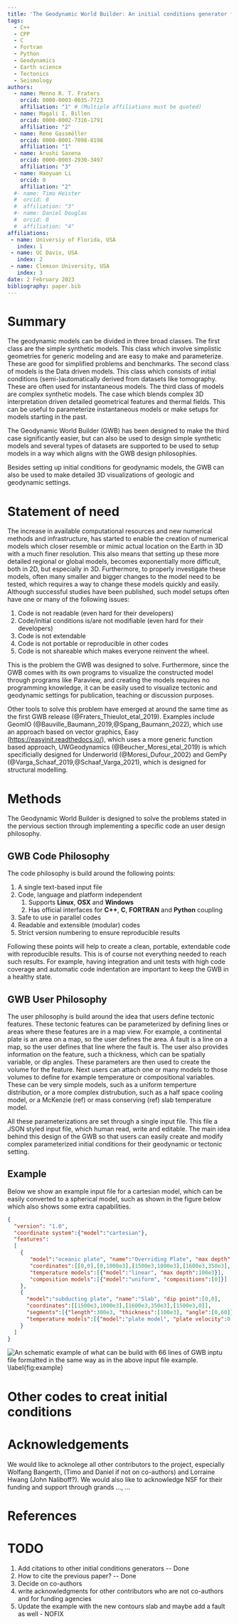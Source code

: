 ```yaml
---
title: 'The Geodynamic World Builder: An initial conditions generator for the geosciences'
tags:
  - C++
  - CPP
  - C
  - Fortran
  - Python
  - Geodynamics
  - Earth science
  - Tectonics
  - Seismology
authors:
  - name: Menno R. T. Fraters
    orcid: 0000-0003-0035-7723
    affiliation: "1" # (Multiple affiliations must be quoted)
  - name: Magali I. Billen
    orcid: 0000-0002-7316-1791
    affiliation: "2"
  - name: Rene Gassmöller
    orcid: 0000-0001-7098-8198
    affiliation: "1"
  - name: Arushi Saxena
    orcid: 0000-0003-2930-3497
    affiliation: "3"
  - name: Haoyuan Li
    orcid: 0
    affiliation: "2"
  #- name: Timo Heister
  #  orcid: 0
  #  affiliation: "3"
  #- name: Daniel Douglas
  #  orcid: 0
  #  affiliation: "4"
affiliations:
 - name: Universiy of Florida, USA
   index: 1
 - name: UC Davis, USA
   index: 2
 - name: Clemson University, USA
   index: 3
date: 2 February 2023
bibliography: paper.bib
---
```


# Summary

The geodynamic models can be divided in three broad classes. The first class are the simple synthetic models. This class which involve simplistic geometries for generic modeling and are easy to make and parameterize. These are good for simplified problems and benchmarks. The second class of models is the Data driven models. This class which consists of initial conditions (semi-)automatically derived from datasets like tomography. These are often used for instantaneous models. The third class of models are complex synthetic models. The case which blends complex 3D interpretation driven detailed geometrical features and thermal fields. This can be useful to parameterize instantaneous models or make setups for models starting in the past.  

The Geodynamic World Builder (GWB) has been designed to make the third case significantly easier, but can also be used to design simple synthetic models and several types of datasets are supported to be used to setup models in a way which aligns with the GWB design philosophies.

Besides setting up initial conditions for geodynamic models, the GWB can also be used to make detailed 3D visualizations of geologic and geodynamic settings.

# Statement of need

The increase in available computational resources and new numerical methods and infrastructure, has started to enable the creation of numerical models which closer resemble or mimic actual location on the Earth in 3D with a much finer resolution. This also means that setting up these more detailed regional or global models, becomes exponentially more difficult, both in 2D, but especially in 3D. Furthermore, to properly investigate these models, often many smaller and bigger changes to the model need to be tested, which requires a way to change these models quickly and easily. Although successful studies have been published, such model setups often have one or many of the following issues:

1. Code is not readable (even hard for their developers)
2. Code/initial conditions is/are not modifiable (even hard for their developers)
3. Code is not extendable
4. Code is not portable or reproducible in other codes
5. Code is not shareable which makes everyone reinvent the wheel.

This is the problem the GWB was designed to solve. Furthermore, since the GWB comes with its own programs to visualize the constructed model through programs like Paraview, and creating the models requires no programming knowledge, it can be easily used to visualize tectonic and geodynamic settings for publication, teaching or discussion purposes. 

Other tools to solve this problem have emerged at around the same time as the first GWB release (@Fraters_Thieulot_etal_2019). Examples include GeomIO (@Bauville_Baumann_2019,@Spang_Baumann_2022), which use an approach based on vector graphics, Easy (https://easyinit.readthedocs.io/), which uses a more generic function based approach, UWGeodynamics (@Beucher_Moresi_etal_2019) is which specificially designed for Underworld (@Moresi_Dufour_2002) and GemPy (@Varga_Schaaf_2019,@Schaaf_Varga_2021), which is designed for structural modelling. 

# Methods

The Geodynamic World Builder is designed to solve the problems stated in the pervious section through implementing a specific code an user design philosophy.
## GWB Code Philosophy
The code philosophy is build around the following points:

1. A single text-based input file
2. Code, language and platform independent
    1. Supports **Linux**, **OSX** and **Windows**
    2. Has official interfaces for **C++**, **C**, **FORTRAN** and **Python** coupling
3. Safe to use in parallel codes
4. Readable and extensible (modular) codes
5. Strict version numbering to ensure reproducible results

Following these points will help to create a clean, portable, extendable code with reproducible results. This is of course not everything needed to reach such results. For example, having integration and unit tests with high code coverage and automatic code indentation are important to keep the GWB in a healthy state.

## GWB User Philosophy

The user philosophy is build around the idea that users define tectonic features. These tectonic features can be parameterized by defining lines or areas where these features are in a map view. For example, a continental plate is an area on a map, so the user defines the area. A fault is a line on a map, so the user defines that line where the fault is. The user also provides information on the feature, such a thickness, which can be spatially variable, or dip angles. These parameters are then used to create the volume for the feature. Next users can attach one or many models to those volumes to define for example temperature or compositional variables. These can be very simple models, such as a uniform temperture distribution, or a more complex distrubution, such as a half space cooling model, or a McKenzie (ref) or mass conserving (ref) slab temperature model. 

All these parameterizations are set through a single input file. This file a JSON styled input file, which human read, write and editable. The main idea behind this design of the GWB so that users can easily create and modify complex parameterized initial conditions for their geodynamic or tectonic setting. 

## Example 
Below we show an example input file for a cartesian model, which can be easily converted to a spherical model, such as shown in the figure below which also shows some extra capabilities.

```json
{
  "version": "1.0",
  "coordinate system":{"model":"cartesian"},
  "features":
  [
    {
       "model":"oceanic plate", "name":"Overriding Plate", "max depth":100e3, 
       "coordinates":[[0,0],[0,1000e3],[1500e3,1000e3],[1600e3,350e3],[1500e3,0]],
       "temperature models":[{"model":"linear", "max depth":100e3}],
       "composition models":[{"model":"uniform", "compositions":[0]}]
    },
    { 
      "model":"subducting plate", "name":"Slab", "dip point":[0,0],
      "coordinates":[[1500e3,1000e3],[1600e3,350e3],[1500e3,0]],
      "segments":[{"length":300e3, "thickness":[100e3], "angle":[0,60]}],
      "temperature models":[{"model":"plate model", "plate velocity":0.02}],
    }
  ]
}
```

![An schematic example of what can be build with 66 lines of GWB inptu file formatted in the same way as in the above input file example. \label{fig:example}](../../sphinx/_static/images/user_manual/basic_starter_tutorial/BST_17.png)

# Other codes to creat initial conditions


# Acknowledgements

We would like to acknolege all other contributors to the project, especially Wolfang Bangerth, (Timo and Daniel if not on co-authors) and Lorraine Hwang (John Naliboff?). We would also like to acknowledge NSF for their funding and support through grands ..., ...

# References


# TODO
1. Add citations to other initial conditions generators -- Done
2. How to cite the previous paper? -- Done
3. Decide on co-authors
4. write acknowledgments for other contributors who are not co-authors and for funding agencies
5. Update the example with the new contours slab and maybe add a fault as well - NOFIX

